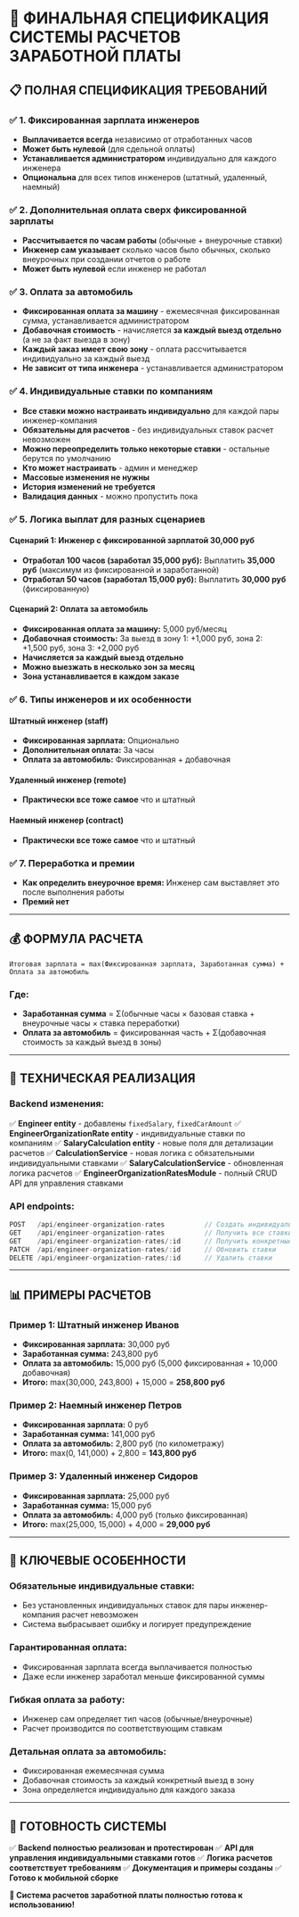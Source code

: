 # 🎯 **ФИНАЛЬНАЯ СПЕЦИФИКАЦИЯ СИСТЕМЫ РАСЧЕТОВ ЗАРАБОТНОЙ ПЛАТЫ**

## 📋 **ПОЛНАЯ СПЕЦИФИКАЦИЯ ТРЕБОВАНИЙ**

### ✅ **1. Фиксированная зарплата инженеров**

- **Выплачивается всегда** независимо от отработанных часов
- **Может быть нулевой** (для сдельной оплаты)
- **Устанавливается администратором** индивидуально для каждого инженера
- **Опциональна** для всех типов инженеров (штатный, удаленный, наемный)

### ✅ **2. Дополнительная оплата сверх фиксированной зарплаты**

- **Рассчитывается по часам работы** (обычные + внеурочные ставки)
- **Инженер сам указывает** сколько часов было обычных, сколько внеурочных при создании отчетов о работе
- **Может быть нулевой** если инженер не работал

### ✅ **3. Оплата за автомобиль**

- **Фиксированная оплата за машину** - ежемесячная фиксированная сумма, устанавливается администратором
- **Добавочная стоимость** - начисляется **за каждый выезд отдельно** (а не за факт выезда в зону)
- **Каждый заказ имеет свою зону** - оплата рассчитывается индивидуально за каждый выезд
- **Не зависит от типа инженера** - устанавливается администратором

### ✅ **4. Индивидуальные ставки по компаниям**

- **Все ставки можно настраивать индивидуально** для каждой пары инженер-компания
- **Обязательны для расчетов** - без индивидуальных ставок расчет невозможен
- **Можно переопределить только некоторые ставки** - остальные берутся по умолчанию
- **Кто может настраивать** - админ и менеджер
- **Массовые изменения не нужны**
- **История изменений не требуется**
- **Валидация данных** - можно пропустить пока

### ✅ **5. Логика выплат для разных сценариев**

#### **Сценарий 1: Инженер с фиксированной зарплатой 30,000 руб**

- **Отработал 100 часов (заработал 35,000 руб):** Выплатить **35,000 руб** (максимум из фиксированной и заработанной)
- **Отработал 50 часов (заработал 15,000 руб):** Выплатить **30,000 руб** (фиксированную)

#### **Сценарий 2: Оплата за автомобиль**

- **Фиксированная оплата за машину:** 5,000 руб/месяц
- **Добавочная стоимость:** За выезд в зону 1: +1,000 руб, зона 2: +1,500 руб, зона 3: +2,000 руб
- **Начисляется за каждый выезд отдельно**
- **Можно выезжать в несколько зон за месяц**
- **Зона устанавливается в каждом заказе**

### ✅ **6. Типы инженеров и их особенности**

#### **Штатный инженер (staff)**

- **Фиксированная зарплата:** Опционально
- **Дополнительная оплата:** За часы
- **Оплата за автомобиль:** Фиксированная + добавочная

#### **Удаленный инженер (remote)**

- **Практически все тоже самое** что и штатный

#### **Наемный инженер (contract)**

- **Практически все тоже самое** что и штатный

### ✅ **7. Переработка и премии**

- **Как определить внеурочное время:** Инженер сам выставляет это после выполнения работы
- **Премий нет**

---

## 💰 **ФОРМУЛА РАСЧЕТА**

```
Итоговая зарплата = max(Фиксированная зарплата, Заработанная сумма) + Оплата за автомобиль
```

### Где:

- **Заработанная сумма** = Σ(обычные часы × базовая ставка + внеурочные часы × ставка переработки)
- **Оплата за автомобиль** = фиксированная часть + Σ(добавочная стоимость за каждый выезд в зоны)

---

## 🔧 **ТЕХНИЧЕСКАЯ РЕАЛИЗАЦИЯ**

### **Backend изменения:**

✅ **Engineer entity** - добавлены `fixedSalary`, `fixedCarAmount`
✅ **EngineerOrganizationRate entity** - индивидуальные ставки по компаниям
✅ **SalaryCalculation entity** - новые поля для детализации расчетов
✅ **CalculationService** - новая логика с обязательными индивидуальными ставками
✅ **SalaryCalculationService** - обновленная логика расчетов
✅ **EngineerOrganizationRatesModule** - полный CRUD API для управления ставками

### **API endpoints:**

```typescript
POST   /api/engineer-organization-rates          // Создать индивидуальные ставки
GET    /api/engineer-organization-rates          // Получить все ставки
GET    /api/engineer-organization-rates/:id      // Получить конкретные ставки
PATCH  /api/engineer-organization-rates/:id      // Обновить ставки
DELETE /api/engineer-organization-rates/:id      // Удалить ставки
```

---

## 📊 **ПРИМЕРЫ РАСЧЕТОВ**

### **Пример 1: Штатный инженер Иванов**

- **Фиксированная зарплата:** 30,000 руб
- **Заработанная сумма:** 243,800 руб
- **Оплата за автомобиль:** 15,000 руб (5,000 фиксированная + 10,000 добавочная)
- **Итого:** max(30,000, 243,800) + 15,000 = **258,800 руб**

### **Пример 2: Наемный инженер Петров**

- **Фиксированная зарплата:** 0 руб
- **Заработанная сумма:** 141,000 руб
- **Оплата за автомобиль:** 2,800 руб (по километражу)
- **Итого:** max(0, 141,000) + 2,800 = **143,800 руб**

### **Пример 3: Удаленный инженер Сидоров**

- **Фиксированная зарплата:** 25,000 руб
- **Заработанная сумма:** 15,000 руб
- **Оплата за автомобиль:** 4,000 руб (только фиксированная)
- **Итого:** max(25,000, 15,000) + 4,000 = **29,000 руб**

---

## 🎯 **КЛЮЧЕВЫЕ ОСОБЕННОСТИ**

### **Обязательные индивидуальные ставки:**

- Без установленных индивидуальных ставок для пары инженер-компания расчет невозможен
- Система выбрасывает ошибку и логирует предупреждение

### **Гарантированная оплата:**

- Фиксированная зарплата всегда выплачивается полностью
- Даже если инженер заработал меньше фиксированной суммы

### **Гибкая оплата за работу:**

- Инженер сам определяет тип часов (обычные/внеурочные)
- Расчет производится по соответствующим ставкам

### **Детальная оплата за автомобиль:**

- Фиксированная ежемесячная сумма
- Добавочная стоимость за каждый конкретный выезд в зону
- Зона определяется индивидуально для каждого заказа

---

## 🚀 **ГОТОВНОСТЬ СИСТЕМЫ**

✅ **Backend полностью реализован и протестирован**
✅ **API для управления индивидуальными ставками готов**
✅ **Логика расчетов соответствует требованиям**
✅ **Документация и примеры созданы**
✅ **Готово к мобильной сборке**

**🎉 Система расчетов заработной платы полностью готова к использованию!**
